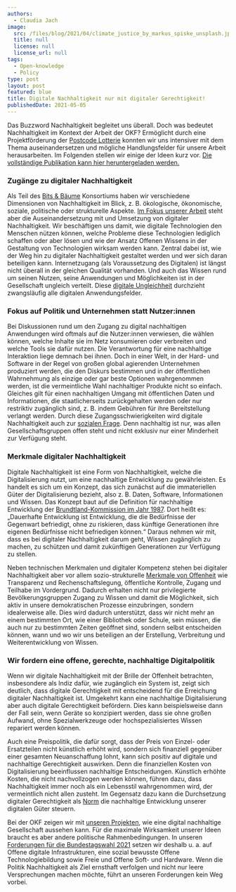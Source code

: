 ```yaml
---
authors:
  - Claudia Jach
image:
  src: /files/blog/2021/04/climate_justice_by_markus_spiske_unsplash.jpg
  title: null
  license: null
  license_url: null
tags:
  - Open-knowledge
  - Policy
type: post
layout: post
featured: blue
title: Digitale Nachhaltigkeit nur mit digitaler Gerechtigkeit!
publishedDate: 2021-05-05
---
```


Das Buzzword Nachhaltigkeit begleitet uns überall. Doch was bedeutet Nachhaltigkeit im Kontext der Arbeit der OKF? Ermöglicht durch eine Projektförderung der [Postcode Lotterie](https://codefor.de/blog/code-for-climate-open-data-day/) konnten wir uns intensiver mit dem Thema auseinandersetzen und mögliche Handlungsfelder für unsere Arbeit herausarbeiten. Im Folgenden stellen wir einige der Ideen kurz vor. [Die vollständige Publikation kann hier heruntergeladen werden.](https://raw.githubusercontent.com/okfde/okfn.de/main/static/files/blog/2021/05/Digitale%20Nachhaltigkeit%20nur%20mit%20digitaler%20Gerechtigkeit.pdf)

### Zugänge zu digitaler Nachhaltigkeit

Als Teil des [Bits & Bäume](https://bits-und-baeume.org/de) Konsortiums haben wir verschiedene Dimensionen von Nachhaltigkeit im Blick, z. B. ökologische, ökonomische, soziale, politische oder strukturelle Aspekte. [Im Fokus unserer Arbeit](https://okfn.de/profil/) steht aber die Auseinandersetzung mit und Umsetzung von digitaler Nachhaltigkeit. Wir beschäftigen uns damit, wie digitale Technologien den Menschen nützen können, welche Probleme diese Technologien lediglich schaffen oder aber lösen und wie der Ansatz Offenen Wissens in der Gestaltung von Technologien wirksam werden kann. Zentral dabei ist, wie der Weg hin zu digitaler Nachhaltigkeit gestaltet werden und wer sich daran beteiligen kann. Internetzugang (als Voraussetzung des Digitalen) ist längst nicht überall in der gleichen Qualität vorhanden. Und auch das Wissen rund um seinen Nutzen, seine Anwendungen und Möglichkeiten ist in der Gesellschaft ungleich verteilt. Diese [digitale Ungleichheit](https://www.ffg.at/sites/default/files/allgemeine_downloads/strukturprogramme/Laura%20Bassi%204.0/Studie_Digitale_Ungleichheit_barrierefrei_final.pdf) durchzieht zwangsläufig alle digitalen Anwendungsfelder.

### Fokus auf Politik und Unternehmen statt Nutzer:innen

Bei Diskussionen rund um den Zugang zu digital nachhaltigen Anwendungen wird oftmals auf die Nutzer:innen verwiesen, die wählen können, welche Inhalte sie im Netz konsumieren oder verbreiten und welche Tools sie dafür nutzen. Die Verantwortung für eine nachhaltige Interaktion liege demnach bei ihnen. Doch in einer Welt, in der Hard- und Software in der Regel von großen global agierenden Unternehmen produziert werden, die den Diskurs bestimmen und in der öffentlichen Wahrnehmung als einzige oder gar beste Optionen wahrgenommen werden, ist die vermeintliche Wahl nachhaltiger Produkte nicht so einfach. Gleiches gilt für einen nachhaltigen Umgang mit öffentlichen Daten und Informationen, die staatlicherseits zurückgehalten werden oder nur restriktiv zugänglich sind, z. B. indem Gebühren für ihre Bereitstellung verlangt werden. Durch diese Zugangsschwierigkeiten wird digitale Nachhaltigkeit auch zur [sozialen Frage](https://dspace.ub.uni-siegen.de/bitstream/ubsi/1197/1/Verstaendig_Klein_Iske_Zero_Level_Digital_Divide.pdf). Denn nachhaltig ist nur, was allen Gesellschaftsgruppen offen steht und nicht exklusiv nur einer Minderheit zur Verfügung steht.

### Merkmale digitaler Nachhaltigkeit

Digitale Nachhaltigkeit ist eine Form von Nachhaltigkeit, welche die Digitalisierung nutzt, um eine nachhaltige Entwicklung zu gewährleisten. Es handelt es sich um ein Konzept, das sich zunächst auf die immateriellen Güter der Digitalisierung bezieht, also z. B. Daten, Software, Informationen und Wissen. Das Konzept baut auf die Definition für nachhaltige Entwicklung der [Brundtland-Kommission im Jahr 1987](https://en.wikisource.org/wiki/Brundtland_Report). Dort heißt es: „Dauerhafte Entwicklung ist Entwicklung, die die Bedürfnisse der Gegenwart befriedigt, ohne zu riskieren, dass künftige Generationen ihre eigenen Bedürfnisse nicht befriedigen können.“ Daraus nehmen wir mit, dass es bei digitaler Nachhaltigkeit darum geht, Wissen zugänglich zu machen, zu schützen und damit zukünftigen Generationen zur Verfügung zu stellen.

Neben technischen Merkmalen und digitaler Kompetenz stehen bei digitaler Nachhaltigkeit aber vor allem sozio-strukturelle [Merkmale von Offenheit](https://upload.wikimedia.org/wikipedia/commons/a/a9/ABC_der_Offenheit_-_Brosch%C3%BCre_%282019%29.pdf) wie Transparenz und Rechenschaftslegung, öffentliche Kontrolle, Zugang und Teilhabe im Vordergrund. Dadurch erhalten nicht nur privilegierte Bevölkerungsgruppen Zugang zu Wissen und damit die Möglichkeit, sich aktiv in unsere demokratischen Prozesse einzubringen, sondern idealerweise alle. Dies wird dadurch unterstützt, dass wir nicht mehr an einem bestimmten Ort, wie einer Bibliothek oder Schule, sein müssen, die auch nur zu bestimmten Zeiten geöffnet sind, sondern selbst entscheiden können, wann und wo wir uns beteiligen an der Erstellung, Verbreitung und Weiterentwicklung von Wissen.

### Wir fordern eine offene, gerechte, nachhaltige Digitalpolitik

Wenn wir digitale Nachhaltigkeit mit der Brille der Offenheit betrachten, insbesondere als Indiz dafür, wie zugänglich ein System ist, zeigt sich deutlich, dass digitale Gerechtigkeit mit entscheidend für die Erreichung digitaler Nachhaltigkeit ist. Umgekehrt kann eine nachhaltige Digitalisierung aber auch digitale Gerechtigkeit befördern. Dies kann beispielsweise dann der Fall sein, wenn Geräte so konzipiert werden, dass sie ohne großen Aufwand, ohne Spezialwerkzeuge oder hochspezialisiertes Wissen repariert werden können.

Auch eine Preispolitik, die dafür sorgt, dass der Preis von Einzel- oder Ersatzteilen nicht künstlich erhöht wird, sondern sich finanziell gegenüber einer gesamten Neuanschaffung lohnt, kann sich positiv auf digitale und nachhaltige Gerechtigkeit auswirken. Denn die finanziellen Kosten von Digitalisierung beeinflussen nachhaltige Entscheidungen. Künstlich erhöhte Kosten, die nicht nachvollzogen werden können, führen dazu, dass Nachhaltigkeit immer noch als ein Lebensstil wahrgenommen wird, der vermeintlich nicht allen zusteht. Im Gegensatz dazu kann die Durchsetzung digitaler Gerechtigkeit als [Norm](https://netzpolitik.org/2019/un-bericht-kritisiert-einsatz-neuer-technologien-in-sozialsystemen/) die nachhaltige Entwicklung unserer digitalen Güter steuern.

Bei der OKF zeigen wir mit [unseren Projekten](https://okfn.de/projekte/), wie eine digital nachhaltige Gesellschaft aussehen kann. Für die maximale Wirksamkeit unserer Ideen braucht es aber andere politische Rahmenbedingungen. In unseren [Forderungen für die Bundestagswahl 2021](https://okfn.de/blog/2021/03/okf-digitalpolitische-forderungen/) setzen wir deshalb u. a. auf Offene digitale Infrastrukturen, eine sozial bewusste Offene Technologiebildung sowie Freie und Offene Soft- und Hardware. Wenn die Politik Nachhaltigkeit als Ziel ernsthaft verfolgen und nicht nur leere Versprechungen machen möchte, führt an unseren Forderungen kein Weg vorbei.
